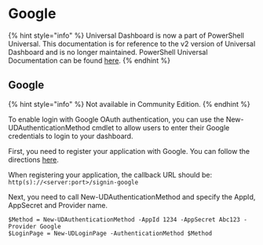 # Google

{% hint style="info" %}
Universal Dashboard is now a part of PowerShell Universal. This documentation is for reference to the v2 version of Universal Dashboard and is no longer maintained. PowerShell Universal Documentation can be found [here](https://docs.ironmansoftware.com).
{% endhint %}

## Google

{% hint style="info" %}
Not available in Community Edition.
{% endhint %}

To enable login with Google OAuth authentication, you can use the New-UDAuthenticationMethod cmdlet to allow users to enter their Google credentials to login to your dashboard.

First, you need to register your application with Google. You can follow the directions [here](https://docs.microsoft.com/en-us/aspnet/core/security/authentication/social/google-logins?tabs=aspnetcore2x).

When registering your application, the callback URL should be: `http(s)://<server:port>/signin-google`

Next, you need to call New-UDAuthenticationMethod and specify the AppId, AppSecret and Provider name.

```text
$Method = New-UDAuthenticationMethod -AppId 1234 -AppSecret Abc123 -Provider Google
$LoginPage = New-UDLoginPage -AuthenticationMethod $Method
```

